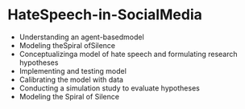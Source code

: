 # HateSpeech-in-SocialMedia
- Understanding an agent-basedmodel 
- Modeling theSpiral ofSilence
- Conceptualizinga model of hate speech and formulating research hypotheses
- Implementing and testing model
- Calibrating the model with data
- Conducting a simulation study to evaluate hypotheses
- Modeling the Spiral of Silence

